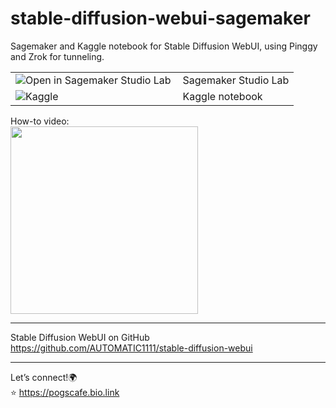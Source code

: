 # stable-diffusion-webui-sagemaker

Sagemaker and Kaggle notebook for Stable Diffusion WebUI, using Pinggy and Zrok for tunneling.

<table>
  <tr>
    <td><a href="https://studiolab.sagemaker.aws/import/github/wandaweb/stable-diffusion-webui-sagemaker/blob/main/StableDiffusionWebUI-SageMaker.ipynb" target="_blank"><img align="left" alt="Open in Sagemaker Studio Lab" title="Open in Sagemaker Studio Lab" src="https://studiolab.sagemaker.aws/studiolab.svg" /></a></td>
    <td>Sagemaker Studio Lab</td>
  </tr>
  <tr>
    <td><a href="https://www.kaggle.com/code/pogscafe/stable-diffusion-webui-kaggle" target="_blank"><img align="left" alt="Kaggle" title="Open in Kaggle" src="https://kaggle.com/static/images/open-in-kaggle.svg" /></a></td>
    <td>Kaggle notebook</td>
  </tr>
</table>


How-to video:  
<a href="https://youtu.be/QA2o1bHt9U4"><img src="https://i3.ytimg.com/vi/QA2o1bHt9U4/maxresdefault.jpg" width=300) /></a>

---
Stable Diffusion WebUI on GitHub  
https://github.com/AUTOMATIC1111/stable-diffusion-webui

---
Let’s connect!🌍  
⭐ https://pogscafe.bio.link
